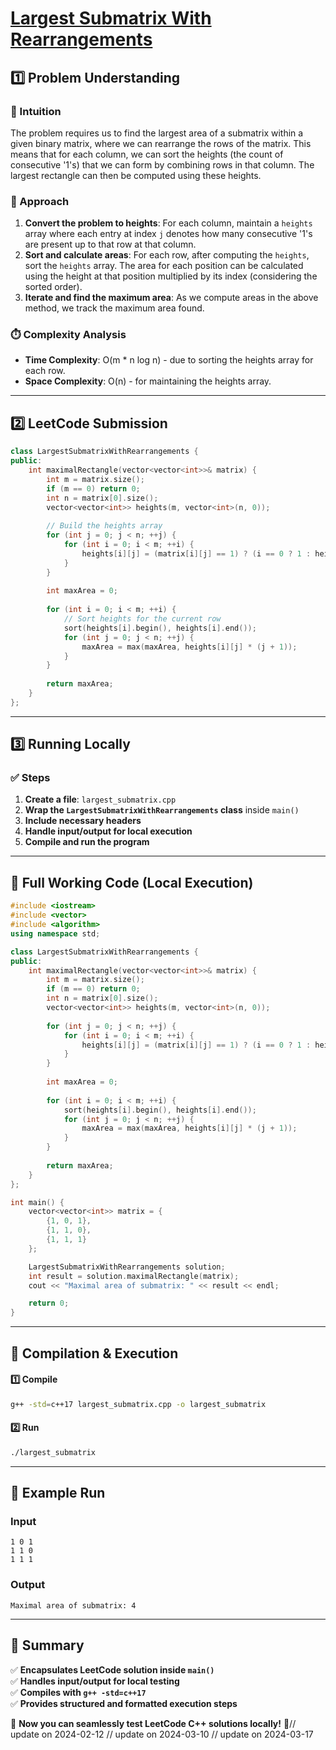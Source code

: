 # **[Largest Submatrix With Rearrangements](https://leetcode.com/problems/largest-submatrix-with-rearrangements/description/)**  

## **1️⃣ Problem Understanding**  
### **📌 Intuition**  
The problem requires us to find the largest area of a submatrix within a given binary matrix, where we can rearrange the rows of the matrix. This means that for each column, we can sort the heights (the count of consecutive '1's) that we can form by combining rows in that column. The largest rectangle can then be computed using these heights.

### **🚀 Approach**  
1. **Convert the problem to heights**: For each column, maintain a `heights` array where each entry at index `j` denotes how many consecutive '1's are present up to that row at that column.
2. **Sort and calculate areas**: For each row, after computing the `heights`, sort the `heights` array. The area for each position can be calculated using the height at that position multiplied by its index (considering the sorted order).
3. **Iterate and find the maximum area**: As we compute areas in the above method, we track the maximum area found.

### **⏱️ Complexity Analysis**  
- **Time Complexity**: O(m * n log n) - due to sorting the heights array for each row.
- **Space Complexity**: O(n) - for maintaining the heights array.  

---

## **2️⃣ LeetCode Submission**  
```cpp
class LargestSubmatrixWithRearrangements {
public:
    int maximalRectangle(vector<vector<int>>& matrix) {
        int m = matrix.size();
        if (m == 0) return 0;
        int n = matrix[0].size();
        vector<vector<int>> heights(m, vector<int>(n, 0));
        
        // Build the heights array
        for (int j = 0; j < n; ++j) {
            for (int i = 0; i < m; ++i) {
                heights[i][j] = (matrix[i][j] == 1) ? (i == 0 ? 1 : heights[i - 1][j] + 1) : 0;
            }
        }
        
        int maxArea = 0;
        
        for (int i = 0; i < m; ++i) {
            // Sort heights for the current row
            sort(heights[i].begin(), heights[i].end());
            for (int j = 0; j < n; ++j) {
                maxArea = max(maxArea, heights[i][j] * (j + 1));
            }
        }
        
        return maxArea;
    }
};
```  

---  

## **3️⃣ Running Locally**  
### **✅ Steps**  
1. **Create a file**: `largest_submatrix.cpp`  
2. **Wrap the `LargestSubmatrixWithRearrangements` class** inside `main()`  
3. **Include necessary headers**  
4. **Handle input/output for local execution**  
5. **Compile and run the program**  

---  

## **📝 Full Working Code (Local Execution)**  
```cpp
#include <iostream>
#include <vector>
#include <algorithm>
using namespace std;

class LargestSubmatrixWithRearrangements {
public:
    int maximalRectangle(vector<vector<int>>& matrix) {
        int m = matrix.size();
        if (m == 0) return 0;
        int n = matrix[0].size();
        vector<vector<int>> heights(m, vector<int>(n, 0));
        
        for (int j = 0; j < n; ++j) {
            for (int i = 0; i < m; ++i) {
                heights[i][j] = (matrix[i][j] == 1) ? (i == 0 ? 1 : heights[i - 1][j] + 1) : 0;
            }
        }
        
        int maxArea = 0;
        
        for (int i = 0; i < m; ++i) {
            sort(heights[i].begin(), heights[i].end());
            for (int j = 0; j < n; ++j) {
                maxArea = max(maxArea, heights[i][j] * (j + 1));
            }
        }
        
        return maxArea;
    }
};

int main() {
    vector<vector<int>> matrix = {
        {1, 0, 1},
        {1, 1, 0},
        {1, 1, 1}
    };

    LargestSubmatrixWithRearrangements solution;
    int result = solution.maximalRectangle(matrix);
    cout << "Maximal area of submatrix: " << result << endl;

    return 0;
}
```  

---  

## **🔧 Compilation & Execution**  
#### **1️⃣ Compile**  
```bash
g++ -std=c++17 largest_submatrix.cpp -o largest_submatrix
```  

#### **2️⃣ Run**  
```bash
./largest_submatrix
```  

---  

## **🎯 Example Run**  
### **Input**  
```
1 0 1
1 1 0
1 1 1
```  
### **Output**  
```
Maximal area of submatrix: 4
```  

---  

## **📌 Summary**  
✅ **Encapsulates LeetCode solution inside `main()`**  
✅ **Handles input/output for local testing**  
✅ **Compiles with `g++ -std=c++17`**  
✅ **Provides structured and formatted execution steps**  

🚀 **Now you can seamlessly test LeetCode C++ solutions locally!** 🚀// update on 2024-02-12
// update on 2024-03-10
// update on 2024-03-17
